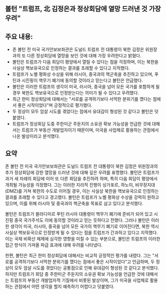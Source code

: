 ## 볼턴 "트럼프, 北 김정은과 정상회담에 열망 드러낸 것 가장 우려"

## 주요 내용:
*   존 볼턴 전 미국 국가안보보좌관은 도널드 트럼프 전 대통령이 북한 김정은 위원장과의 또 다른 정상회담에 열망을 보인 것에 대해 가장 우려한다고 밝혔다.
*   볼턴은 트럼프가 다음 회담이 평양에서 열릴 수 있다는 점을 걱정하며, 이는 북한을 사실상 핵보유국으로 인정하는 결과를 초래할 수 있다고 지적했다.
*   트럼프가 노벨 평화상 수상을 위해 러시아, 중국과의 핵군축을 추진하고 있으며, 푸틴과 시진핑이 핵무기 폐기에 동의할 것이라고 믿는다고 볼턴은 언급했다.
*   볼턴은 이러한 트럼프의 생각이 미국, 러시아, 중국을 넘어 모든 국가를 포함하게 될 경우 북한도 핵보유국으로 인정받는다는 의미가 될 수 있다고 우려했다.
*   최근 한미 정상회담에 대해서는 "서로를 공격하기보다 서먹한 분위기를 깼다는 점에서 좋은 시작이었다"며 긍정적으로 평가했다.
*   두 정상이 모두 암살 시도를 겪었다는 점에서 유대감이 형성된 것 같다고 볼턴은 덧붙였다.
*   트럼프가 정상회담 도중 주한미군 주둔지의 소유권 확보 가능성을 언급한 것에 대해서는 트럼프가 부동산 개발업자이기 때문이며, 미국을 사업체로 활용하는 관점에서 나온 발상이라고 분석했다.

## 요약

존 볼턴 전 미국 국가안보보좌관은 도널드 트럼프 전 대통령이 북한 김정은 위원장과의 추가 정상회담에 강한 열망을 드러낸 것에 대해 깊은 우려를 표명했다. 볼턴은 트럼프가 과거 세 차례의 회담에 이어 또 다른 회담을 추진하려 하며, 특히 다음 회담이 평양에서 개최될 가능성을 걱정했다. 그는 이러한 지리적 진행이 싱가포르, 하노이, 비무장지대(DMZ)를 거쳐 북한의 수도로 이어질 경우, 이는 사실상 북한을 핵보유국으로 인정하는 결과를 초래할 수 있다고 경고했다. 볼턴은 트럼프가 노벨 평화상 수상을 강력히 원하고 있으며, 이를 위해 러시아 및 중국과의 핵군축을 목표로 삼고 있다고 분석했다.

볼턴은 트럼프가 블라디미르 푸틴 러시아 대통령이 핵무기 폐기에 준비가 되어 있고 시진핑 중국 국가주석도 이에 동의할 것이라고 믿는 듯하다고 전했다. 그러나 볼턴은 이러한 생각이 미국, 러시아, 중국을 넘어 모든 국가의 핵무기 폐기로 이어진다면, 북한 역시 사실상 핵보유국으로 인정받게 될 수 있다는 점을 트럼프가 간과하고 있다고 지적했다. 이는 국제 비확산 체제에 심각한 영향을 미칠 수 있는 부분으로, 볼턴은 트럼프의 이러한 접근 방식이 가져올 파급 효과에 대해 우려를 나타냈다.

한편, 볼턴은 최근 한미 정상회담에 대해서는 비교적 긍정적인 평가를 내렸다. 그는 "서로를 공격하기보다 서먹한 분위기를 깼다는 점에서 좋은 시작이었다"고 언급하며, 두 정상이 모두 암살 시도를 겪었다는 공통점으로 인해 유대감이 형성된 것 같다고 분석했다. 하지만 트럼프가 회담 중 주한미군 주둔지의 소유권 확보 가능성을 언급한 것에 대해서는 트럼프의 부동산 개발업자적 기질에서 비롯된 발상이며, 그가 미국을 사업체로 활용하는 관점에서 어떤 생각을 할지 예측하기 어렵다고 덧붙였다.